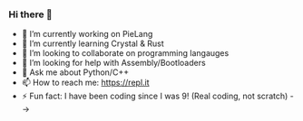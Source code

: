 ### Hi there 👋

- 🔭 I’m currently working on PieLang
- 🌱 I’m currently learning Crystal & Rust
- 👯 I’m looking to collaborate on programming langauges
- 🤔 I’m looking for help with Assembly/Bootloaders
- 💬 Ask me about Python/C++
- 📫 How to reach me: https://repl.it
- ⚡ Fun fact: I have been coding since I was 9! (Real coding, not scratch)
-->
